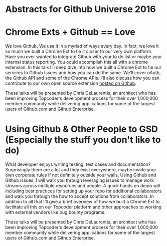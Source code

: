 # Abstracts for Github Universe 2016

# Chrome Exts + Github == Love
We love Github. We use it in a myriad of ways every day. In fact, we love it so much we built a Chrome Ext to tie it closer to our very own platform. Have you ever wanted to integrate Github with your to do list or maybe your internal status reporting.  You could accomplish this all with a chrome extension. In this talk I’ll deep dive into how we built a Chrome Ext to tie our services to Github Issues and how you can do the same. We’ll cover oAuth, the Github API and some of the Chrome APIs. I’ll also discuss how you can contribute to our own open source extension [hosted on Github](https://github.com/cloudspokes/GLIB-ChromeExt).

These talks will be presented by Chris DeLaurentis, an architect who has been improving Topcoder's development process for their over 1,000,000 member community while delivering applications for some of the largest users of Github.com and Github Enterprise.

# Using Github & Other People to GSD (Especially the stuff you don't like to do)
What developer enjoys writing testing, test cases and documentation? Surprisingly there are a lot and they exist everywhere, maybe inside your own corporate rules if not definitely outside your walls.  Using Github and Github issues, I will walk you through leveraging issues to manage work streams across multiple resources and people.  A quick hands on demo will including best practices for setting up your repo for additional collaborators and walk you through the how to accept solutions from collaborators. In addition to all that I’ll give a brief overview of how we built a Chrome Ext to facilitate all this on our Topcoder platform and other approaches to working with external vendors like bug bounty programs.

These talks will be presented by Chris DeLaurentis, an architect who has been improving Topcoder's development process for their over 1,000,000 member community while delivering applications for some of the largest users of Github.com and Github Enterprise.

